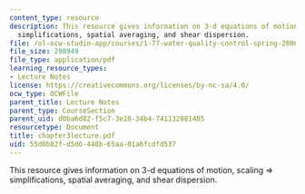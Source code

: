 ```yaml
---
content_type: resource
description: This resource gives information on 3-d equations of motion, scaling =>
  simplifications, spatial averaging, and shear dispersion.
file: /ol-ocw-studio-app/courses/1-77-water-quality-control-spring-2006/55d0b82fd5d6448b65aa01a6fcdfd537_chapter3lecture.pdf
file_size: 298949
file_type: application/pdf
learning_resource_types:
- Lecture Notes
license: https://creativecommons.org/licenses/by-nc-sa/4.0/
ocw_type: OCWFile
parent_title: Lecture Notes
parent_type: CourseSection
parent_uid: d0ba6d82-f5c7-3e28-34b4-741132881405
resourcetype: Document
title: chapter3lecture.pdf
uid: 55d0b82f-d5d6-448b-65aa-01a6fcdfd537
---
```

This resource gives information on 3-d equations of motion, scaling => simplifications, spatial averaging, and shear dispersion.
